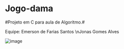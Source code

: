 # Jogo-dama

#Projeto em C  para aula de Algoritmo.# 


Equipe: 
       Emerson de Farias Santos 
       \nJonas Gomes Alves

![image](https://user-images.githubusercontent.com/82350885/204680344-b50eb227-c808-4807-94db-5947c39fb94a.png)
